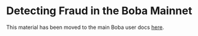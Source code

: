 # Detecting Fraud in the Boba Mainnet

This material has been moved to the main Boba user docs [here](https://docs.boba.network/user-docs/002_fraud-detection).
